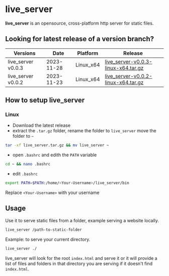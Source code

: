 # live_server

__live_server__ is an opensource, cross-platform http server for static files.

## Looking for latest release of a version branch?

| Versions | Date | Platform | Release |
|----------|------|---------|----------|
|live_server v0.0.3  | 2023-11-28 | Linux_x64 | [live_server-v0.0.3-linux-x64.tar.gz](https://github.com/imrany/live_server/releases/download/v0.0.3/linux-x64.tar.gz) |
|live_server v0.0.2  | 2023-11-23 | Linux_x64 | [live_server-v0.0.2-linux-x64.tar.gz](https://github.com/imrany/live_server/releases/download/v0.0.2/live_server.tar.gz) |


## How to setup live_server

### Linux
* Download the latest release
* extract the `.tar.gz` folder, rename the folder to `live_server` move the folder to `~`
```bash
tar -xf live_server.tar.gz && mv live_server ~
```
* open `.bashrc` and edith the `PATH` variable
```bash
cd ~ && nano .bashrc
```
* edit `.bashrc`
```bash
export PATH=$PATH:/home/<Your-Username>/live_server/bin
```
Replace `<Your-Username>` with your username



## Usage 
Use it to serve static files from a folder, example serving a website locally.
```bash
live_server /path-to-static-folder
```
Example: to serve your current directory.
```bash
live_server ./
```
live_server will look for the root `index.html` and serve it or it will provide a list of files and folders in that directory you are serving if it doesn't find `index.html`.
